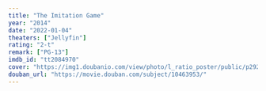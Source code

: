 ```yaml
---
title: "The Imitation Game"
year: "2014"
date: "2022-01-04"
theaters: ["Jellyfin"]
rating: "2-t"
remark: ["PG-13"]
imdb_id: "tt2084970"
cover: "https://img1.doubanio.com/view/photo/l_ratio_poster/public/p2922986728.jpg"
douban_url: "https://movie.douban.com/subject/10463953/"
---
```

